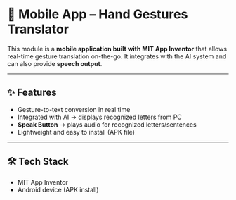 # 📱 Mobile App – Hand Gestures Translator  

This module is a **mobile application built with MIT App Inventor** that allows real-time gesture translation on-the-go. It integrates with the AI system and can also provide **speech output**.  

---

## ✨ Features  
- Gesture-to-text conversion in real time  
- Integrated with AI → displays recognized letters from PC  
- **Speak Button** → plays audio for recognized letters/sentences  
- Lightweight and easy to install (APK file)  

---

## 🛠️ Tech Stack  
- MIT App Inventor  
- Android device (APK install)  
